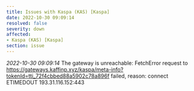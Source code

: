 ```yaml
---
title: Issues with Kaspa (KAS) [Kaspa]
date: 2022-10-30 09:09:14
resolved: false
severity: down
affected:
- Kaspa (KAS) [Kaspa]
section: issue
---
```


*2022-10-30 09:09:14* The gateway is unreachable: FetchError request to https://gateways.kaffinp.xyz/kaspa/meta-info?tokenId=tti_72f4cbbed88a5902c78a896f failed, reason: connect ETIMEDOUT 193.31.116.152:443